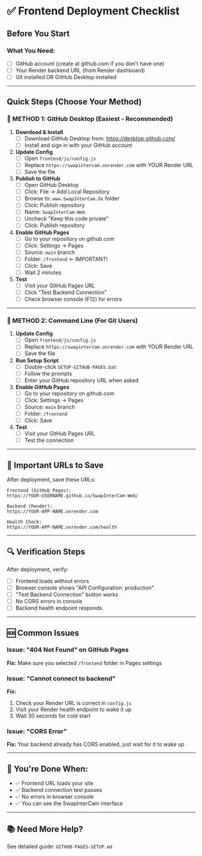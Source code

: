 # ✅ Frontend Deployment Checklist

## Before You Start

### What You Need:
- [ ] GitHub account (create at github.com if you don't have one)
- [ ] Your Render backend URL (from Render dashboard)
- [ ] Git installed OR GitHub Desktop installed

---

## Quick Steps (Choose Your Method)

### 🎯 METHOD 1: GitHub Desktop (Easiest - Recommended)

1. **Download & Install**
   - [ ] Download GitHub Desktop from: https://desktop.github.com/
   - [ ] Install and sign in with your GitHub account

2. **Update Config**
   - [ ] Open `frontend/js/config.js`
   - [ ] Replace `https://swapintercam.onrender.com` with YOUR Render URL
   - [ ] Save the file

3. **Publish to GitHub**
   - [ ] Open GitHub Desktop
   - [ ] Click: File → Add Local Repository
   - [ ] Browse to: `www.SwapInterCam.Ox` folder
   - [ ] Click: Publish repository
   - [ ] Name: `SwapInterCam-Web`
   - [ ] Uncheck "Keep this code private"
   - [ ] Click: Publish repository

4. **Enable GitHub Pages**
   - [ ] Go to your repository on github.com
   - [ ] Click: Settings → Pages
   - [ ] Source: `main` branch
   - [ ] Folder: `/frontend` ← IMPORTANT!
   - [ ] Click: Save
   - [ ] Wait 2 minutes

5. **Test**
   - [ ] Visit your GitHub Pages URL
   - [ ] Click "Test Backend Connection"
   - [ ] Check browser console (F12) for errors

---

### 🎯 METHOD 2: Command Line (For Git Users)

1. **Update Config**
   - [ ] Open `frontend/js/config.js`
   - [ ] Replace `https://swapintercam.onrender.com` with YOUR Render URL
   - [ ] Save the file

2. **Run Setup Script**
   - [ ] Double-click `SETUP-GITHUB-PAGES.bat`
   - [ ] Follow the prompts
   - [ ] Enter your GitHub repository URL when asked

3. **Enable GitHub Pages**
   - [ ] Go to your repository on github.com
   - [ ] Click: Settings → Pages
   - [ ] Source: `main` branch
   - [ ] Folder: `/frontend`
   - [ ] Click: Save

4. **Test**
   - [ ] Visit your GitHub Pages URL
   - [ ] Test the connection

---

## 📝 Important URLs to Save

After deployment, save these URLs:

```
Frontend (GitHub Pages):
https://YOUR-USERNAME.github.io/SwapInterCam-Web/

Backend (Render):
https://YOUR-APP-NAME.onrender.com

Health Check:
https://YOUR-APP-NAME.onrender.com/health
```

---

## 🔍 Verification Steps

After deployment, verify:

- [ ] Frontend loads without errors
- [ ] Browser console shows "API Configuration: production"
- [ ] "Test Backend Connection" button works
- [ ] No CORS errors in console
- [ ] Backend health endpoint responds

---

## 🆘 Common Issues

### Issue: "404 Not Found" on GitHub Pages
**Fix:** Make sure you selected `/frontend` folder in Pages settings

### Issue: "Cannot connect to backend"
**Fix:** 
1. Check your Render URL is correct in `config.js`
2. Visit your Render health endpoint to wake it up
3. Wait 30 seconds for cold start

### Issue: "CORS Error"
**Fix:** Your backend already has CORS enabled, just wait for it to wake up

---

## 🎉 You're Done When:

- ✅ Frontend URL loads your site
- ✅ Backend connection test passes
- ✅ No errors in browser console
- ✅ You can see the SwapInterCam interface

---

## 📚 Need More Help?

See detailed guide: `GITHUB-PAGES-SETUP.md`


